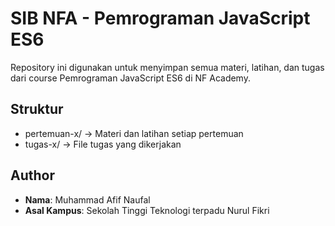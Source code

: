 # SIB NFA - Pemrograman JavaScript ES6

Repository ini digunakan untuk menyimpan semua materi, latihan, dan tugas dari course Pemrograman JavaScript ES6 di NF Academy.

## Struktur
- pertemuan-x/ → Materi dan latihan setiap pertemuan
- tugas-x/ → File tugas yang dikerjakan

## Author
- **Nama**: Muhammad Afif Naufal
- **Asal Kampus**: Sekolah Tinggi Teknologi terpadu Nurul Fikri
